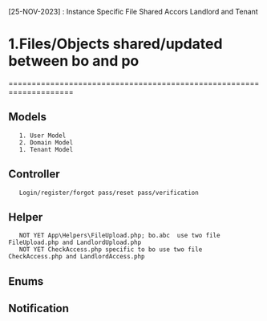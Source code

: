 [25-NOV-2023] : Instance Specific File Shared Accors Landlord and Tenant


# 1.Files/Objects shared/updated between bo and po 
====================================================================
## Models
       1. User Model
       2. Domain Model
       1. Tenant Model

## Controller
       Login/register/forgot pass/reset pass/verification

## Helper
       NOT YET App\Helpers\FileUpload.php; bo.abc  use two file  FileUpload.php and LandlordUpload.php
       NOT YET CheckAccess.php specific to bo use two file  CheckAccess.php and LandlordAccess.php

## Enums

## Notification





